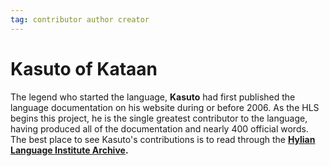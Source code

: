 ```yaml
---
tag: contributor author creator
---
```

# Kasuto of Kataan

The legend who started the language, **Kasuto** had first published the language documentation on his website during or before 2006. As the HLS begins this project, he is the single greatest contributor to the language, having produced all of the documentation and nearly 400 official words. The best place to see Kasuto's contributions is to read through the **[Hylian Language Institute Archive](archival/kasuto_hli/00-contents).**
